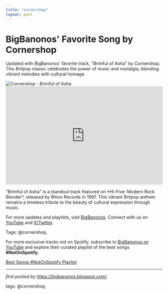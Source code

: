 ```yaml
---
title: "cornershop"
layout: post
---
```

<!-- Post Title -->
<h1 >BigBanonos' Favorite Song by Cornershop</h1> <!-- Introductory Text -->
<p >Updated with BigBanonos' favorite track, "Brimful of Asha" by Cornershop. This Britpop classic celebrates the power of music and nostalgia, blending vibrant melodies with cultural homage.</p> <!-- Featured Image -->
<div > <img src="https://upload.wikimedia.org/wikipedia/commons/f/f9/Cornershop.jpg" alt="Cornershop - Brimful of Asha" />
</div> <!-- YouTube Video Embed -->
<div > <iframe width="100%" height="315" src="https://www.youtube.com/embed/lM7H0ooV_o8" title="Cornershop - Brimful of Asha - Official Music Video (Original) (Tjinder Singh)" frameborder="0" allow="accelerometer; autoplay; clipboard-write; encrypted-media; gyroscope; picture-in-picture; web-share" referrerpolicy="strict-origin-when-cross-origin" allowfullscreen></iframe>
</div> <!-- Song Information -->
<div > <p>"Brimful of Asha" is a standout track featured on *Hi-Five: Modern Rock Blender*, released by Rhino Records in 1997. This vibrant Britpop anthem remains a timeless tribute to the beauty of cultural expression through music.</p>
</div> <!-- Footer Links -->
<div > <p>For more updates and playlists, visit <a href="https://bigbanonos.blogspot.com/" target="_blank">BigBanonos</a>. Connect with us on <a href="https://www.youtube.com/@BigBanonos" target="_blank">YouTube</a> and <a href="https://x.com/bigbanonos" target="_blank">X/Twitter</a>.</p>
</div> <!-- Tags -->
<p >Tags: @cornershop,</p>


<!--Subscribe and Playlist Links-->
<div>
    <p>For more exclusive tracks not on Spotify, subscribe to <a href="https://www.youtube.com/@BigBanonos" target="_blank">BigBanonos on YouTube</a> and explore their curated playlist of the best songs <strong>#NotOnSpotify</strong>.</p>
    <p><a href="https://www.youtube.com/playlist?list=PLtuNtuTatqI0kFahUCbtbfenC_ET5O_tr" target="_blank">Best Songs #NotOnSpotify Playlist<br /></a></p></div>

<hr />

<p><em>first posted by</em> <a href="https://bigbanonos.blogspot.com/" rel="noopener" target="_new">https://bigbanonos.blogspot.com/</a></p>

<p>tags: @cornershop,</p>
